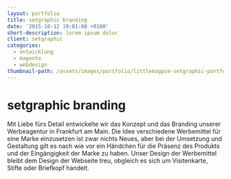 ```yaml
---
layout: portfolio
title: setgraphic branding
date: '2015-10-12 19:01:08 +0100'
short-description: lorem ipsum dolor
client: setgraphic
categories:
  - entwicklung
  - magento
  - webdesign
thumbnail-path: /assets/images/portfolio/littlemagpie-setgraphic-portfolio.jpg
---
```


# setgraphic branding

Mit Liebe fürs Detail entwickelte wir das Konzept und das Branding unserer Werbeagentur in Frankfurt am Main. Die Idee verschiedene Werbemittel für eine Marke einzusetzen ist zwar nichts Neues, aber bei der Umsetzung und Gestaltung gilt es nach wie vor ein Händchen für die Präsenz des Produkts und der Eingängigkeit der Marke zu haben. Unser Design der Werbemittel bleibt dem Design der Webseite treu, obgleich es sich um Visitenkarte, Stifte oder Briefkopf handelt.
